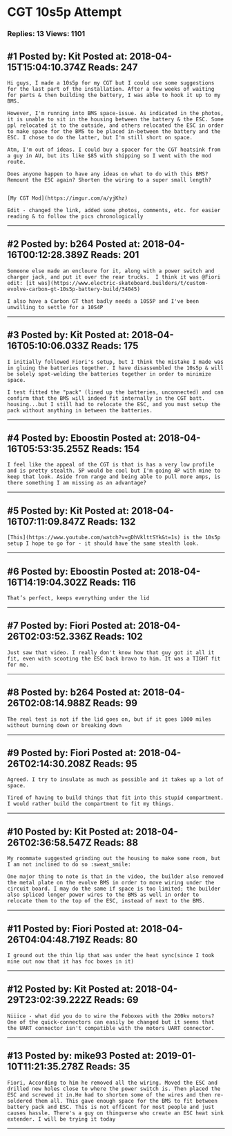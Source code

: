 # CGT 10s5p Attempt

### Replies: 13 Views: 1101

## \#1 Posted by: Kit Posted at: 2018-04-15T15:04:10.374Z Reads: 247

```
Hi guys, I made a 10s5p for my CGT but I could use some suggestions for the last part of the installation. After a few weeks of waiting for parts & then building the battery, I was able to hook it up to my BMS.

However, I'm running into BMS space-issue. As indicated in the photos, it is unable to sit in the housing between the battery & the ESC. Some ppl relocated it to the outside, and others relocated the ESC in order to make space for the BMS to be placed in-between the battery and the ESC. I chose to do the latter, but I'm still short on space.

Atm, I'm out of ideas. I could buy a spacer for the CGT heatsink from a guy in AU, but its like $85 with shipping so I went with the mod route.

Does anyone happen to have any ideas on what to do with this BMS? Remount the ESC again? Shorten the wiring to a super small length?


[My CGT Mod](https://imgur.com/a/yjKhz)

Edit - changed the link, added some photos, comments, etc. for easier reading & to follow the pics chronologically
```

---
## \#2 Posted by: b264 Posted at: 2018-04-16T00:12:28.389Z Reads: 201

```
Someone else made an encloure for it, along with a power switch and charger jack, and put it over the rear trucks.  I think it was @Fiori edit: [it was](https://www.electric-skateboard.builders/t/custom-evolve-carbon-gt-10s5p-battery-build/34045)

I also have a Carbon GT that badly needs a 10S5P and I've been unwilling to settle for a 10S4P
```

---
## \#3 Posted by: Kit Posted at: 2018-04-16T05:10:06.033Z Reads: 175

```
I initially followed Fiori's setup, but I think the mistake I made was in gluing the batteries together. I have disassembled the 10s5p & will be solely spot-welding the batteries together in order to minimize space.

I test fitted the "pack" (lined up the batteries, unconnected) and can confirm that the BMS will indeed fit internally in the CGT batt. housing...but I still had to relocate the ESC, and you must setup the pack without anything in between the batteries.
```

---
## \#4 Posted by: Eboostin Posted at: 2018-04-16T05:53:35.255Z Reads: 154

```
I feel like the appeal of the CGT is that is has a very low profile and is pretty stealth. 5P would be cool but I'm going 4P with mine to keep that look. Aside from range and being able to pull more amps, is there something I am missing as an advantage?
```

---
## \#5 Posted by: Kit Posted at: 2018-04-16T07:11:09.847Z Reads: 132

```
[This](https://www.youtube.com/watch?v=gDhVklttSYk&t=1s) is the 10s5p setup I hope to go for - it should have the same stealth look.
```

---
## \#6 Posted by: Eboostin Posted at: 2018-04-16T14:19:04.302Z Reads: 116

```
That’s perfect, keeps everything under the lid
```

---
## \#7 Posted by: Fiori Posted at: 2018-04-26T02:03:52.336Z Reads: 102

```
Just saw that video. I really don't know how that guy got it all it fit, even with scooting the ESC back bravo to him. It was a TIGHT fit for me.
```

---
## \#8 Posted by: b264 Posted at: 2018-04-26T02:08:14.988Z Reads: 99

```
The real test is not if the lid goes on, but if it goes 1000 miles without burning down or breaking down
```

---
## \#9 Posted by: Fiori Posted at: 2018-04-26T02:14:30.208Z Reads: 95

```
Agreed. I try to insulate as much as possible and it takes up a lot of space. 

Tired of having to build things that fit into this stupid compartment. I would rather build the compartment to fit my things.
```

---
## \#10 Posted by: Kit Posted at: 2018-04-26T02:36:58.547Z Reads: 88

```
My roommate suggested grinding out the housing to make some room, but I am not inclined to do so :sweat_smile:

One major thing to note is that in the video, the builder also removed the metal plate on the evolve BMS in order to move wiring under the circuit board. I may do the same if space is too limited; the builder also spliced longer power wires to the BMS as well in order to relocate them to the top of the ESC, instead of next to the BMS.
```

---
## \#11 Posted by: Fiori Posted at: 2018-04-26T04:04:48.719Z Reads: 80

```
I ground out the thin lip that was under the heat sync(since I took mine out now that it has foc boxes in it)
```

---
## \#12 Posted by: Kit Posted at: 2018-04-29T23:02:39.222Z Reads: 69

```
Niiice - what did you do to wire the Foboxes with the 200kv motors? One of the quick-connectors can easily be changed but it seems that the UART connector isn't compatible with the motors UART connector.
```

---
## \#13 Posted by: mike93 Posted at: 2019-01-10T11:21:35.278Z Reads: 35

```
Fiori, According to him he removed all the wiring. Moved the ESC and drilled new holes close to where the power switch is. Then placed the ESC and screwed it in.He had to shorten some of the wires and then re-soldered them all. This gave enough space for the BMS to fit between battery pack and ESC. This is not efficent for most people and just causes hassle. There's a guy on thingverse who create an ESC heat sink extender. I will be trying it today
```

---
